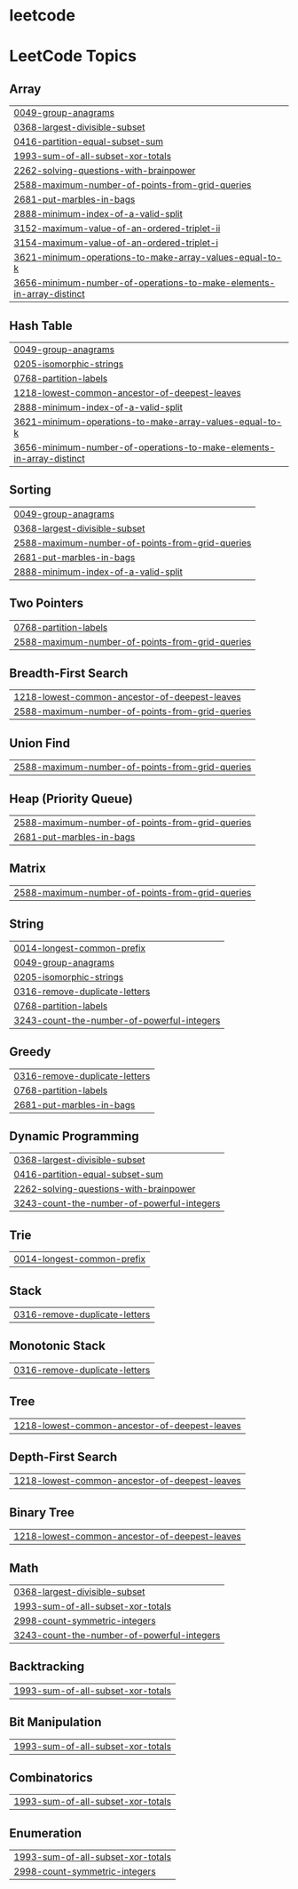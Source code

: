 # leetcode
<!---LeetCode Topics Start-->
# LeetCode Topics
## Array
|  |
| ------- |
| [0049-group-anagrams](https://github.com/LikhitaTummalecherla/leetcode/tree/master/0049-group-anagrams) |
| [0368-largest-divisible-subset](https://github.com/LikhitaTummalecherla/leetcode/tree/master/0368-largest-divisible-subset) |
| [0416-partition-equal-subset-sum](https://github.com/LikhitaTummalecherla/leetcode/tree/master/0416-partition-equal-subset-sum) |
| [1993-sum-of-all-subset-xor-totals](https://github.com/LikhitaTummalecherla/leetcode/tree/master/1993-sum-of-all-subset-xor-totals) |
| [2262-solving-questions-with-brainpower](https://github.com/LikhitaTummalecherla/leetcode/tree/master/2262-solving-questions-with-brainpower) |
| [2588-maximum-number-of-points-from-grid-queries](https://github.com/LikhitaTummalecherla/leetcode/tree/master/2588-maximum-number-of-points-from-grid-queries) |
| [2681-put-marbles-in-bags](https://github.com/LikhitaTummalecherla/leetcode/tree/master/2681-put-marbles-in-bags) |
| [2888-minimum-index-of-a-valid-split](https://github.com/LikhitaTummalecherla/leetcode/tree/master/2888-minimum-index-of-a-valid-split) |
| [3152-maximum-value-of-an-ordered-triplet-ii](https://github.com/LikhitaTummalecherla/leetcode/tree/master/3152-maximum-value-of-an-ordered-triplet-ii) |
| [3154-maximum-value-of-an-ordered-triplet-i](https://github.com/LikhitaTummalecherla/leetcode/tree/master/3154-maximum-value-of-an-ordered-triplet-i) |
| [3621-minimum-operations-to-make-array-values-equal-to-k](https://github.com/LikhitaTummalecherla/leetcode/tree/master/3621-minimum-operations-to-make-array-values-equal-to-k) |
| [3656-minimum-number-of-operations-to-make-elements-in-array-distinct](https://github.com/LikhitaTummalecherla/leetcode/tree/master/3656-minimum-number-of-operations-to-make-elements-in-array-distinct) |
## Hash Table
|  |
| ------- |
| [0049-group-anagrams](https://github.com/LikhitaTummalecherla/leetcode/tree/master/0049-group-anagrams) |
| [0205-isomorphic-strings](https://github.com/LikhitaTummalecherla/leetcode/tree/master/0205-isomorphic-strings) |
| [0768-partition-labels](https://github.com/LikhitaTummalecherla/leetcode/tree/master/0768-partition-labels) |
| [1218-lowest-common-ancestor-of-deepest-leaves](https://github.com/LikhitaTummalecherla/leetcode/tree/master/1218-lowest-common-ancestor-of-deepest-leaves) |
| [2888-minimum-index-of-a-valid-split](https://github.com/LikhitaTummalecherla/leetcode/tree/master/2888-minimum-index-of-a-valid-split) |
| [3621-minimum-operations-to-make-array-values-equal-to-k](https://github.com/LikhitaTummalecherla/leetcode/tree/master/3621-minimum-operations-to-make-array-values-equal-to-k) |
| [3656-minimum-number-of-operations-to-make-elements-in-array-distinct](https://github.com/LikhitaTummalecherla/leetcode/tree/master/3656-minimum-number-of-operations-to-make-elements-in-array-distinct) |
## Sorting
|  |
| ------- |
| [0049-group-anagrams](https://github.com/LikhitaTummalecherla/leetcode/tree/master/0049-group-anagrams) |
| [0368-largest-divisible-subset](https://github.com/LikhitaTummalecherla/leetcode/tree/master/0368-largest-divisible-subset) |
| [2588-maximum-number-of-points-from-grid-queries](https://github.com/LikhitaTummalecherla/leetcode/tree/master/2588-maximum-number-of-points-from-grid-queries) |
| [2681-put-marbles-in-bags](https://github.com/LikhitaTummalecherla/leetcode/tree/master/2681-put-marbles-in-bags) |
| [2888-minimum-index-of-a-valid-split](https://github.com/LikhitaTummalecherla/leetcode/tree/master/2888-minimum-index-of-a-valid-split) |
## Two Pointers
|  |
| ------- |
| [0768-partition-labels](https://github.com/LikhitaTummalecherla/leetcode/tree/master/0768-partition-labels) |
| [2588-maximum-number-of-points-from-grid-queries](https://github.com/LikhitaTummalecherla/leetcode/tree/master/2588-maximum-number-of-points-from-grid-queries) |
## Breadth-First Search
|  |
| ------- |
| [1218-lowest-common-ancestor-of-deepest-leaves](https://github.com/LikhitaTummalecherla/leetcode/tree/master/1218-lowest-common-ancestor-of-deepest-leaves) |
| [2588-maximum-number-of-points-from-grid-queries](https://github.com/LikhitaTummalecherla/leetcode/tree/master/2588-maximum-number-of-points-from-grid-queries) |
## Union Find
|  |
| ------- |
| [2588-maximum-number-of-points-from-grid-queries](https://github.com/LikhitaTummalecherla/leetcode/tree/master/2588-maximum-number-of-points-from-grid-queries) |
## Heap (Priority Queue)
|  |
| ------- |
| [2588-maximum-number-of-points-from-grid-queries](https://github.com/LikhitaTummalecherla/leetcode/tree/master/2588-maximum-number-of-points-from-grid-queries) |
| [2681-put-marbles-in-bags](https://github.com/LikhitaTummalecherla/leetcode/tree/master/2681-put-marbles-in-bags) |
## Matrix
|  |
| ------- |
| [2588-maximum-number-of-points-from-grid-queries](https://github.com/LikhitaTummalecherla/leetcode/tree/master/2588-maximum-number-of-points-from-grid-queries) |
## String
|  |
| ------- |
| [0014-longest-common-prefix](https://github.com/LikhitaTummalecherla/leetcode/tree/master/0014-longest-common-prefix) |
| [0049-group-anagrams](https://github.com/LikhitaTummalecherla/leetcode/tree/master/0049-group-anagrams) |
| [0205-isomorphic-strings](https://github.com/LikhitaTummalecherla/leetcode/tree/master/0205-isomorphic-strings) |
| [0316-remove-duplicate-letters](https://github.com/LikhitaTummalecherla/leetcode/tree/master/0316-remove-duplicate-letters) |
| [0768-partition-labels](https://github.com/LikhitaTummalecherla/leetcode/tree/master/0768-partition-labels) |
| [3243-count-the-number-of-powerful-integers](https://github.com/LikhitaTummalecherla/leetcode/tree/master/3243-count-the-number-of-powerful-integers) |
## Greedy
|  |
| ------- |
| [0316-remove-duplicate-letters](https://github.com/LikhitaTummalecherla/leetcode/tree/master/0316-remove-duplicate-letters) |
| [0768-partition-labels](https://github.com/LikhitaTummalecherla/leetcode/tree/master/0768-partition-labels) |
| [2681-put-marbles-in-bags](https://github.com/LikhitaTummalecherla/leetcode/tree/master/2681-put-marbles-in-bags) |
## Dynamic Programming
|  |
| ------- |
| [0368-largest-divisible-subset](https://github.com/LikhitaTummalecherla/leetcode/tree/master/0368-largest-divisible-subset) |
| [0416-partition-equal-subset-sum](https://github.com/LikhitaTummalecherla/leetcode/tree/master/0416-partition-equal-subset-sum) |
| [2262-solving-questions-with-brainpower](https://github.com/LikhitaTummalecherla/leetcode/tree/master/2262-solving-questions-with-brainpower) |
| [3243-count-the-number-of-powerful-integers](https://github.com/LikhitaTummalecherla/leetcode/tree/master/3243-count-the-number-of-powerful-integers) |
## Trie
|  |
| ------- |
| [0014-longest-common-prefix](https://github.com/LikhitaTummalecherla/leetcode/tree/master/0014-longest-common-prefix) |
## Stack
|  |
| ------- |
| [0316-remove-duplicate-letters](https://github.com/LikhitaTummalecherla/leetcode/tree/master/0316-remove-duplicate-letters) |
## Monotonic Stack
|  |
| ------- |
| [0316-remove-duplicate-letters](https://github.com/LikhitaTummalecherla/leetcode/tree/master/0316-remove-duplicate-letters) |
## Tree
|  |
| ------- |
| [1218-lowest-common-ancestor-of-deepest-leaves](https://github.com/LikhitaTummalecherla/leetcode/tree/master/1218-lowest-common-ancestor-of-deepest-leaves) |
## Depth-First Search
|  |
| ------- |
| [1218-lowest-common-ancestor-of-deepest-leaves](https://github.com/LikhitaTummalecherla/leetcode/tree/master/1218-lowest-common-ancestor-of-deepest-leaves) |
## Binary Tree
|  |
| ------- |
| [1218-lowest-common-ancestor-of-deepest-leaves](https://github.com/LikhitaTummalecherla/leetcode/tree/master/1218-lowest-common-ancestor-of-deepest-leaves) |
## Math
|  |
| ------- |
| [0368-largest-divisible-subset](https://github.com/LikhitaTummalecherla/leetcode/tree/master/0368-largest-divisible-subset) |
| [1993-sum-of-all-subset-xor-totals](https://github.com/LikhitaTummalecherla/leetcode/tree/master/1993-sum-of-all-subset-xor-totals) |
| [2998-count-symmetric-integers](https://github.com/LikhitaTummalecherla/leetcode/tree/master/2998-count-symmetric-integers) |
| [3243-count-the-number-of-powerful-integers](https://github.com/LikhitaTummalecherla/leetcode/tree/master/3243-count-the-number-of-powerful-integers) |
## Backtracking
|  |
| ------- |
| [1993-sum-of-all-subset-xor-totals](https://github.com/LikhitaTummalecherla/leetcode/tree/master/1993-sum-of-all-subset-xor-totals) |
## Bit Manipulation
|  |
| ------- |
| [1993-sum-of-all-subset-xor-totals](https://github.com/LikhitaTummalecherla/leetcode/tree/master/1993-sum-of-all-subset-xor-totals) |
## Combinatorics
|  |
| ------- |
| [1993-sum-of-all-subset-xor-totals](https://github.com/LikhitaTummalecherla/leetcode/tree/master/1993-sum-of-all-subset-xor-totals) |
## Enumeration
|  |
| ------- |
| [1993-sum-of-all-subset-xor-totals](https://github.com/LikhitaTummalecherla/leetcode/tree/master/1993-sum-of-all-subset-xor-totals) |
| [2998-count-symmetric-integers](https://github.com/LikhitaTummalecherla/leetcode/tree/master/2998-count-symmetric-integers) |
<!---LeetCode Topics End-->